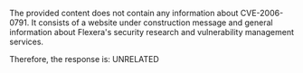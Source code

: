 The provided content does not contain any information about CVE-2006-0791. It consists of a website under construction message and general information about Flexera's security research and vulnerability management services.

Therefore, the response is: UNRELATED